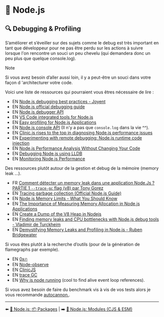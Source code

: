 # 🐢 Node.js

## 🔍 Debugging & Profiling

S’améliorer et s’éveiller sur des sujets comme le debug est très important en tant que développeur pour ne pas être perdu sur les actions à suivre lorsque l'on rencontre un souci un peu chevelu (qui demandera donc un peu plus que quelque console.log).

> [!NOTE]
> Si vous avez besoin d’aller aussi loin, il y a peut-être un souci dans votre façon d 'architecturer votre code.

Voici une liste de ressources qui pourraient vous êtres nécessaire de lire :

- EN [Node.js debugging best practices - Joyent](https://www.joyent.com/node-js/production/debug)
- EN [Node.js official debugging guide](https://nodejs.org/en/docs/guides/debugging-getting-started/)
- EN [Node.js debugger API](https://nodejs.org/api/debugger.html)
- EN [VS Code integrated tools for Node.js](https://code.visualstudio.com/docs/nodejs/nodejs-tutorial#_debugging-your-node-application)
- EN [Easy profiling for Node.js Applications](https://nodejs.org/en/docs/guides/simple-profiling/)
- EN [Node.js console API](https://nodejs.org/api/console.html) (Il n'y a pas que `console.log` dans la vie ^^).
- EN [Clinic.js rises to the top in diagnosing Node.js performance issues](https://www.nearform.com/blog/clinicjs-rises-top-diagnosing-nodejs-performance/)
- EN [Experimenting with remote debugging: Node.js runtime code injection](https://blog.sqreen.com/remote-debugging-nodejs-runtime-code-injection/)
- EN [Node.js Performance Analysis Without Changing Your Code](https://dev.to/mmarchini/nodejs-performance-analysis-without-changing-your-code-90g)
- EN [Debugging Node.js using LLDB](https://mertcan.vercel.app/debugging-nodejs-with-lldb)
- EN [Monitoring Node.js Performance](https://hire.jonasgalvez.com.br/2023/jan/31/monitoring-nodejs-performance/)

Des ressources plutôt autour de la gestion et debug de la mémoire (memory leak ...).

- FR [Comment détecter un memory leak dans une application Node.Js ? PARTIE 1 `--trace-gc` flag (v8) par Tony Gorez](https://www.youtube.com/watch?v=nCamxCaLT2E)
- EN [Tracing garbage collection (Official Node.js Guide)](https://nodejs.org/en/docs/guides/diagnostics/memory/using-gc-traces)
- EN [Node.js Memory Limits - What You Should Know](https://blog.appsignal.com/2021/12/08/nodejs-memory-limits-what-you-should-know.html)
- EN [The Importance of Measuring Memory Allocation in Node.js Applications](https://www.nearform.com/blog/tracking-memory-allocation-node-js/)
- EN [Create a Dump of the V8 Heap in Nodejs](https://medium.com/better-programming/make-a-dump-of-the-v8-heap-and-inspect-for-your-node-app-b69f7b68c162)
- EN [Finding memory leaks and CPU bottlenecks with Node.js debug tools - Vladimir de Turckheim](https://www.youtube.com/watch?v=F_qshjijxlE)
- EN [Demystifying Memory Leaks and Profiling in Node.js - Ruben Bridgewater ](https://www.youtube.com/watch?v=Xj1OQzptrjk)

Si vous êtes plutôt à la recherche d’outils (pour de la génération de flamegraphs par exemple).

- EN [0x🔥](https://github.com/davidmarkclements/0x)
- EN [Node-observe](https://github.com/mmarchini-oss/node-observe)
- EN [ClinicJS](https://clinicjs.org/)
- EN [trace GC](https://nodejs.org/fr/docs/guides/diagnostics/memory/using-gc-traces)
- EN [Why is node running](https://github.com/mafintosh/why-is-node-running) (cool to find alive event loop references).

Si vous avez besoin de faire du benchmark vis à vis de vos tests alors je vous recommande [autocannon.](https://github.com/mcollina/autocannon).

---

⬅️ [🐢 Node.js: 📦 Packages](./8-packages.md) |
➡️ [🐢 Node.js: Modules (CJS & ESM)](./10-modules.md)
